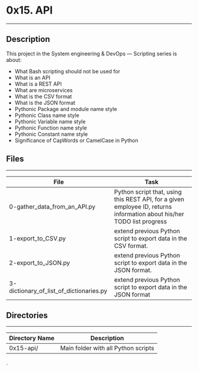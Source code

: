 # 0x15. API

---
## Description

This project in the System engineering & DevOps ― Scripting series is about:
* What Bash scripting should not be used for
* What is an API
* What is a REST API
* What are microservices
* What is the CSV format
* What is the JSON format
* Pythonic Package and module name style
* Pythonic Class name style
* Pythonic Variable name style
* Pythonic Function name style
* Pythonic Constant name style
* Significance of CapWords or CamelCase in Python

## Files
---
File|Task
---|---
0-gather_data_from_an_API.py | Python script that, using this REST API, for a given employee ID, returns information about his/her TODO list progress
1-export_to_CSV.py | extend previous Python script to export data in the CSV format.
2-export_to_JSON.py |  extend previous Python script to export data in the JSON format.
3-dictionary_of_list_of_dictionaries.py | extend previous Python script to export data in the JSON format

## Directories
---
Directory Name | Description
---|---
0x15-api/ | Main folder with all Python scripts


.